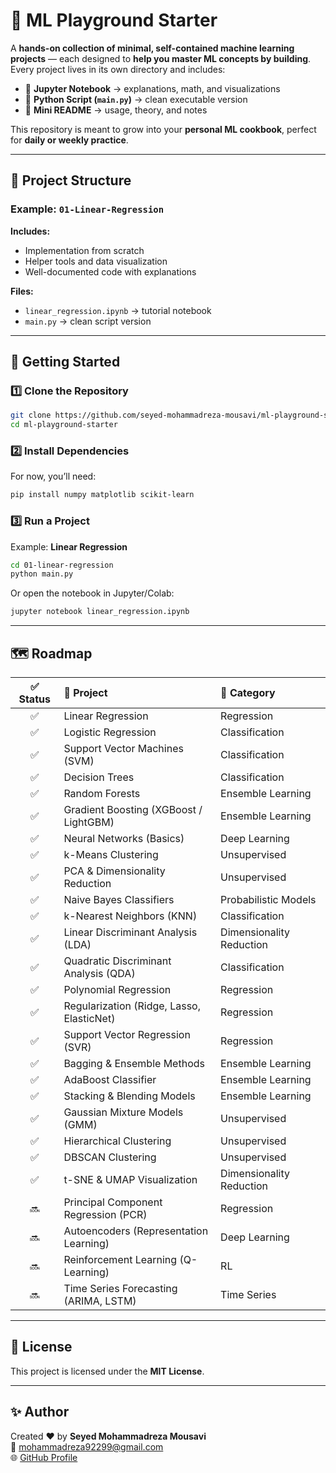 # 🧠 ML Playground Starter

A **hands-on collection of minimal, self-contained machine learning projects** — each designed to **help you master ML concepts by building**.  
Every project lives in its own directory and includes:

- 📘 **Jupyter Notebook** → explanations, math, and visualizations  
- 🐍 **Python Script (`main.py`)** → clean executable version  
- 📝 **Mini README** → usage, theory, and notes  

This repository is meant to grow into your **personal ML cookbook**, perfect for **daily or weekly practice**.  

---

## 📂 Project Structure

### Example: `01-Linear-Regression`

**Includes:**
- Implementation from scratch  
- Helper tools and data visualization  
- Well-documented code with explanations  

**Files:**
- `linear_regression.ipynb` → tutorial notebook  
- `main.py` → clean script version  

---

## 🚀 Getting Started

### 1️⃣ Clone the Repository
```bash
git clone https://github.com/seyed-mohammadreza-mousavi/ml-playground-starter.git
cd ml-playground-starter
```

### 2️⃣ Install Dependencies
For now, you’ll need:
```bash
pip install numpy matplotlib scikit-learn
```

### 3️⃣ Run a Project
Example: **Linear Regression**
```bash
cd 01-linear-regression
python main.py
```

Or open the notebook in Jupyter/Colab:
```bash
jupyter notebook linear_regression.ipynb
```

---

## 🗺️ Roadmap

| ✅ Status | 🧩 Project | 🧠 Category |
|:--:|:--|:--|
| ✅ | Linear Regression | Regression |
| ✅ | Logistic Regression | Classification |
| ✅ | Support Vector Machines (SVM) | Classification |
| ✅ | Decision Trees | Classification |
| ✅ | Random Forests | Ensemble Learning |
| ✅ | Gradient Boosting (XGBoost / LightGBM) | Ensemble Learning |
| ✅ | Neural Networks (Basics) | Deep Learning |
| ✅ | k-Means Clustering | Unsupervised |
| ✅ | PCA & Dimensionality Reduction | Unsupervised |
| ✅ | Naive Bayes Classifiers | Probabilistic Models |
| ✅ | k-Nearest Neighbors (KNN) | Classification |
| ✅ | Linear Discriminant Analysis (LDA) | Dimensionality Reduction |
| ✅ | Quadratic Discriminant Analysis (QDA) | Classification |
| ✅ | Polynomial Regression | Regression |
| ✅ | Regularization (Ridge, Lasso, ElasticNet) | Regression |
| ✅ | Support Vector Regression (SVR) | Regression |
| ✅ | Bagging & Ensemble Methods | Ensemble Learning |
| ✅ | AdaBoost Classifier | Ensemble Learning |
| ✅ | Stacking & Blending Models | Ensemble Learning |
| ✅ | Gaussian Mixture Models (GMM) | Unsupervised |
| ✅ | Hierarchical Clustering | Unsupervised |
| ✅ | DBSCAN Clustering | Unsupervised |
| ✅ | t-SNE & UMAP Visualization | Dimensionality Reduction |
| 🔜 | Principal Component Regression (PCR) | Regression |
| 🔜 | Autoencoders (Representation Learning) | Deep Learning |
| 🔜 | Reinforcement Learning (Q-Learning) | RL |
| 🔜 | Time Series Forecasting (ARIMA, LSTM) | Time Series |

---

## 📜 License
This project is licensed under the **MIT License**.

---

## ✨ Author
Created ❤️ by **Seyed Mohammadreza Mousavi**  
📧 [mohammadreza92299@gmail.com](mailto:mohammadreza92299@gmail.com)  
🌐 [GitHub Profile](https://github.com/seyed-mohammadreza-mousavi)
